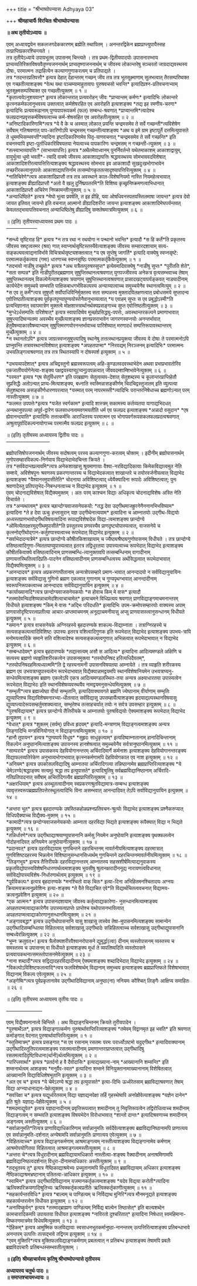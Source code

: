 +++
title = "श्रीभाष्योपन्यासः Adhyaya 03"

+++
**श्रीमहाचार्यैः विरचितः श्रीभाष्योपन्यासः**

**॥ अथ तृतीयोऽध्यायः ॥**

एवम् अध्यायद्वयेन सकलजगदेककारणम् ब्रह्मेति स्थापितम् । अनन्तरद्विकेन ब्रह्मप्राप्त्युपायैस्सह तत्प्राप्तिप्रकारश्चिन्त्यते ।  
तत्र तृतीयेऽध्याये उपायभूतम् उपासनम् चिन्त्यते । तत्र प्रथम-द्वितीयपादयोः उपासनारम्भाय प्राप्यव्यतिरिक्तविषयवैतृप्ण्यजननार्थम् प्राप्यतृष्णाजननार्थम् च जीवस्य लोकान्तरेषु सञ्चरतो जाग्रदाद्यवस्थस्य दोषाः, परमात्मनः तद्राहित्येन कल्याणगुणाकरत्वम् च प्रतिपाद्यते ।  
तत्र \*तदन्तरप्रतिपत्तौ\* इत्यत्र देहात् देहान्तरम् गच्छन् जीव तत्र तत्र भूतसूक्ष्माणाम् सुलभत्वात् तैरसम्परिष्वक्त एव गच्छतीत्याशङ्क्य \*वेत्थ यथा पञ्चम्यामाहुतावापः पुरुषवचसो भवन्ति\* इत्यादिप्रश्न-प्रतिवचनाभ्याम् भूतसूक्ष्मसम्परिष्वक्त एव गच्छतीत्युक्तम् ॥ १ ॥  
\*कृतात्ययेऽनुशयवान्\* इत्यत्र लोकान्तरात् प्रत्यवरोहन् जीवः \*प्राप्यान्तम् कर्मणः\* इत्यादिभिः लोकान्तरे कृत्स्नकर्मफलानुभवस्य उक्तत्वात् कर्मशेषरहित एव अवरोहति इत्याशङ्क्य \*तद्य इह रमणीय-चरणा\* इत्यादिभिः प्रत्यवरूढानाम् पुण्यपापरूपकर्म (फल) सम्बन्ध-श्रवणात् \*प्राप्यान्तमि\*त्यादेश्च फलप्रदानप्रवृत्तकर्मविषयत्वाच्च कर्म-शेषसहित एव अवरोहतीत्युक्तम् ॥ २ ॥  
\*अनिष्टादिकारिणामि\*त्यत्र \*ये वै के च अस्मात् लोकात् प्रयन्ति चन्द्रमसमेव ते सर्वे गच्छन्ती\*त्यविशेषेण सर्वेषाम् गतिश्रवणात् पाप-कारिणोऽपि चन्द्रमसम् गच्छन्तीत्याशङ्क्य \*अथ य इमे ग्राम इष्टापूर्ते दत्तमित्युपासते ते धूममभिसम्भवन्ती\*त्यादिना इष्टादिकारिणामेव पितृ-याणवचनात् \*चन्द्रमसमेव ते सर्वे गच्छन्ति\* इति वचनस्यापि इष्टा-पूर्ताधिकारिविषयतया नेयत्वाच्च पापकारिणः चन्द्रमसम् न गच्छन्ती-त्युक्तम् ॥ ३ ॥  
\*तत्स्वाभाव्यापत्तिः\* (साभाव्यापत्तिः) इत्यत्र \*अथैतमेवाध्वानम् पुनर्निवर्तन्ते यथेतमाकाशम् आकाशाद्वायुम्, वायुर्भूत्वा धूमो भवती\*- त्यादि वाक्ये जीवस्य आकाशाद्यापत्तिः श्रद्धावस्थस्य सोमभाववदविशेषात् आकाशादिशरीरत्वापत्तिरित्याशङ्क्य श्रद्धावस्थस्य सोमभाव इव आकाशादौ सुखदुःखभोगाभावेन तच्छरीरकत्वानुपपत्तेः आकाशाद्यापत्तिर्नाम तत्सम्योगकृततत्सादृश्यापत्तिरित्युक्तम् ॥ ४ ॥  
\*नातिचिरेणे\*त्यत्र आकाशादिप्राप्तौ तत्र तत्र अवस्थाने काल-विशेषनियमो नास्ति नियमहेत्वभावात् इत्याशङ्क्य व्रीह्यादिप्राप्तौ \*अतो वै खलु दुर्निष्प्रपतरमि\*ति विशिष्य कृच्छ्रनिष्क्रमणत्वाभिधानात् आकाशादिप्राप्तौ अचिरेण निष्क्रामन्तीत्युक्तम् ॥ ५ ॥  
\*अन्याधिष्ठिते\* इत्यत्र \*मेघो भूत्वा प्रवर्षति, त इह व्रीहि, यवा ओषधिवनस्पतयस्तिलमाषा जायन्त\* इत्यत्र देवो जायत इतिवत् जायन्ते इति वचनात् आत्मानो व्रीह्यादिशरीरा जायन्त इत्याशङ्क्य आकाशादिमेघपर्यन्तवत् केवलतद्भावापत्तिवचनात् अन्याधिष्ठितेषु व्रीह्यादिषु सम्श्लेषमात्रमित्युक्तम् ॥ ६ ॥

॥ (इति) तृतीयस्याध्यायस्य प्रथमः पादः ॥  
——————

\*सन्ध्ये सृष्टिराह हि\* इत्यत्र \*न तत्र रथा न रथयोगा न पन्थानो भवन्ति\* इत्यादौ \*स हि कर्ते\*ति प्रकृतस्य जीवस्य स्रष्टृत्वस्मर (श्रव) णात् स्वाप्नार्थसृष्टिस्तस्यैवेत्याशङ्क्य जीवस्य सम्सारदशायाम् सत्य-सङ्कल्पवत्वाद्यनाविर्भावे विचित्रार्थसृष्ट्यशक्तत्वात् \*य एष सुप्तेषु जागर्ति\* इत्यादि वाक्येषु स्वप्नसृष्टे: परमात्मकर्तृकत्वाव (गमा) धारणाच्च स्वप्नसृष्ठिः परमात्मकर्तृकैवेत्युक्तम् ॥ १ ॥  
\*तदभावो नाडीषु तच्छ्रुतेः\* इत्यत्र \*अथ यत्रैतत्पुरुषस्सुप्त\* इत्येवमादिवाक्येषु \*नाडीषु सुप्तः\* \*पुरीतति शेते\*, \*सता सम्पन्न\* इति नाडीपुरीतद्ब्रह्मणाम् सुषुप्तिस्थानत्वश्रवणात् युगपज्जीवस्य अनेकत्र वृत्यसम्भवाच्च तेषाम् सुषुप्तिस्थानत्वम् विकल्पेनेत्याशङ्क्य त्रयाणाम् सुषुप्तिस्थानत्वश्रवणात् प्रासादखट्वापर्यङ्कवत् नाड्यादीनाम् कार्यभेदेन समुच्चये सम्भवति पाक्षिकबाधगर्भविकल्पस्य अन्याय्यात्वाच्च समुच्चयेनैव स्थानत्वमित्युम् ॥ २ ॥  
\*स एव तु कर्मे\*त्यत्र सुषुप्तौ सर्वोपाधिविनिर्मुक्तस्य सता सम्पन्नस्य मुक्तादविलक्षणत्वात् प्रबोधसमये सुप्तादन्य एवोत्तिष्ठतीत्याशङ्क्य पूर्वकृतपुण्यापुण्ययोस्तेनैवानुभाव्यत्वात् \*य एवाहम् सुप्तः स एव प्रबुद्धोऽस्मी\*ति प्रत्यभिज्ञानात् स्वापमात्रेण मुक्तत्वे मोक्षशास्त्रार्थानर्थक्यप्रसङ्गाच्च सुप्त एवोत्तिष्ठतीत्युक्तम् ॥ ३ ॥  
\*मुग्धेऽर्धसम्पत्तिः परिशेषात्\* इत्यत्र स्वापादिष्वेव मूर्च्छाप्रसिद्ध्यु-पपत्तेः, अवस्थान्तरकल्पने प्रमाणाभावात् सुषुप्त्यादिष्वन्यतमा अवस्थैव मूर्च्छेत्याशङ्क्य ज्ञानप्रसराभावेन जागरणस्वप्नयोः अनन्तर्भावात् हेतुवैषम्याकारवैषम्याभ्याम् सुषुप्तिमरणयोरनन्तर्भावाच्च पारिशेष्यात् मरणादर्ध सम्पत्तिरूपावस्थान्तरम् मूर्च्छेत्युक्तम् ॥ ४ ॥  
\*न स्थानतोऽपि\* इत्यत्र जाग्रत्स्वप्नसुषुप्त्यादिषु स्थानेषु तत्तत्स्थानप्रयुक्त्या जीवस्य ये दोषाः ते परमात्मनोऽपि प्राप्नुवन्ति तत्रावस्थानाविशेषात् इत्याशङ्क्य \*अपहतपाप्मा\* \*निरवद्यम् निरञ्जनम् इत्यादिभिः\* परमात्मनः उभयलिङ्गत्वश्रवणात् तत्र तत्र स्थितस्यापि न दोषस्पर्श इत्युक्तम् ॥ ५ ॥

\*उभयव्यपदेशात्\* इत्यत्र अचिद्वस्तुनो ब्रह्मस्वरूपत्वम् अहि-कुण्डलवदवस्थाभेदेन अथवा प्रभाप्रभावतोरिव एकजातीययोगेनेत्या-शङ्क्य पक्षद्वयस्याप्यु(प्यनु)पपन्नत्वात् जीववदम्शाम्शिभावेनेत्युक्तम् ॥ ६ ॥  
\*परमत\* इत्यत्र \*एष सेतुर्विधरण\* इति परब्रह्मणः सेतुत्वव्यप-देशात् सेतुशब्दस्य च कूलान्तरप्राप्तिहेतौ सुप्रसिद्धैः अतोऽन्यत् प्राप्य-मित्याशङ्क्य, बध्नाति स्वस्मिन्नासङ्कीर्णम् चिदचिद्वस्तुजातम् इति व्युत्पत्या सेतुशब्दस्य असङ्कीर्णधारणपरत्वात् \*यस्मात् परम् नापरमस्ती\*त्यादिभिः परान्तरनिषेधाच्च ब्रह्मणोऽन्यत् परम् नास्तीत्युक्तम् ॥ ७ ॥  
\*फलमत उपपत्तेः\*इत्यत्र \*यजेत स्वर्गकाम\* इत्यादि शास्त्रम् सकामस्य कर्तव्यतया यागाद्यभिदधत् अन्यथानुपपत्या अपूर्व-द्वारेण फलसाधनत्वमवगमयतीति धर्म एव फलप्रद इत्याशङ्क्य \*अन्नादो वसुदान\* \*एष ह्येवानन्दयाति\* इत्यादिभिः तत्तत्कर्मभिः आराधितस्य परमात्मन एव भोगापवर्गरूपसकलफलप्रदत्वश्रवणात् अश्रुतापूर्वादिकल्पनायोगाच्च परमात्मैव फलप्रद इत्युक्तम् ॥ ८ ॥

॥ (इति) तृतीयस्य अध्यायस्य द्वितीयः पादः ॥  
————————–

ब्रह्मोपासिषोपजननार्थम् जीवस्य सदोषत्वम् परस्य कल्याणगुणा-करत्वम् चोक्तम् । इदीनीम् ब्रह्मोपासनार्थम् गुणोपसम्हारविकल्प-निर्णयाय विद्याभेदाभेदचिन्ता क्रियते ।  
तत्र \*सर्ववेदान्तप्रत्ययमि\*त्यत्र अनेकशाखासु श्रूयमाणायाः वैश्वा-नरविद्यादिकायाः किमेकविद्यात्वमुत नेति सम्शये, अविशेषपुनः श्रवणस्य प्रकरणान्तरस्य च विद्याभेदकत्वात् शाखान्तरे च तयोरवर्जनीयत्वात् विद्याभेद इत्याशङ्क्य \*वैश्वानरमुपासीतेति\* चोदनाया अविशिष्टत्वाद् ध्येयैक्यादिना रूपादेः अविशिष्टत्वात्; पुनः श्रवणादेस्तु प्रतिपत्तृभेद-निबन्धनत्वाच्च न विद्याभेद इत्युक्तम् ॥ १ ॥  
एवम् चोदनाद्यविशेषात् विद्यैक्यमुक्तम् । अतः परम् काश्चन विद्याः अधिकृत्य चोदनाद्यविशेषः अस्ति नेति विचार्यते ।  
तत्र \*अन्यथात्वम्\* इत्यत्र च्छान्दोग्यवाजसनेयकयो: \*तद्ध देवा उद्गीथमाजह्रुरनेनैननानभिभविष्याम\* इत्यादिना \*ते ह देवा ऊचुः हन्तासुरान् यज्ञ उद्गीथेनात्ययाम\* इत्यादिना च आम्नातयोः उद्गीथ-विद्ययोः अध्यस्तप्राणभावोद्गीथविषयत्वादिना रूपाद्यविशेषादेक विद्या-त्वमाशङ्क्य छान्दोग्ये \*ओमित्येतदक्षरमुद्गीथमुपासीते\*ति प्रस्तुतस्य प्रणवस्यैव प्राणदृष्ट्योपास्यत्वात्, वाजसनेये च कृत्स्नोद्गीथोद्गान-कर्तुरुपास्यत्वाच्च रूपभेदात् विद्याभेद इत्युक्तम् ॥ २ ॥  
\*सर्वाभेदादन्यत्रेमे\* इत्यत्र छान्दोग्ये कौषीतकिशाखायाम् च ज्यैष्ठ्यश्रैष्ठ्यगुणोपासनम् विधीयते । तत्र छान्दोग्ये वसिष्ठत्वादिगुणा-न्विततयाप्युपास्यत्वात् इतरत्र तद्विधुरतया उपास्यत्वाच्च रूपभेदात् विद्याभेद इत्याशङ्क्य कौषीतकिवाक्ये वसिष्ठत्वादिनाम् प्राणसम्बन्धि-त्वानुक्तावपि तत्सम्बन्धिनाम् वागादीनाम् प्राणायत्तस्थितित्वादिप्रति-पादनेन वसिष्ठत्वादीनाम् प्राणसम्बन्धित्वस्य अर्थसिद्धत्वात् रूपभेदाभावात् विद्यैक्यमित्युक्तम् ॥ ३ ॥  
\*आनन्दादय\* इत्यत्र अप्रकरणाघीतानाम् अन्यत्रोपसम्हारे प्रमाण-भावात् आनन्दादयो न सर्वविद्यानुयायिनः इत्याशङ्क्य सर्वविद्यासु गुणिनो ब्रह्मण एकत्वात् गुणानाम् च गुण्यपृथग्भावात् आनन्दादीनाम् स्वरूपनिरूपकत्वाच्च आनन्दादयः सर्वविद्यानुयायिन इत्युक्तम् ॥ ४ ॥  
\*कार्याख्यानादि\*त्यत्र छान्दोग्यवाजसनेयकयोः \*स होवाच किम् मे वास\* इत्यादौ \*तस्मादेवन्विदशिष्यन्नाचामेदशित्वाचाचामेत्\* इत्याचमने विधिप्रत्यय श्रवणात् प्राणविद्याङ्गमाचमनान्तरम् विधीयते इत्याशङ्क्य \*किम् मे वासः \*अद्भिः परिदधति\* इत्यादिभिः उपम-क्रमोपसम्हारयोः वाक्यस्य अपाम् प्राणवासोदृष्टिपरत्वप्रतीत्या आचार-प्राप्तमाचमनम् अनूद्याचमनीयासु अप्सु प्राणवासस्त्वानुसन्धानम् विधीयते इत्युक्तम् ॥ ५ ॥  
\*समानः\* इत्यत्र वाचसनेयके अग्निरहस्ये बृहदारण्यके शाकल्य-विद्याम्नाता । तत्राग्निरहस्ये च सत्यसङ्कल्पत्वादिविशिष्टः उपास्यः इतरत्र वशित्वादिगुणक इति रूपभेदात् विद्याभेद इत्याशङ्क्य उपभय-त्रापि मनोमयत्वादिके समाने सति वशित्वादेश्च सत्यसङ्कल्पत्वगुणात् अभिन्नत्वात् रूपभेदाभावात् न विद्याभेद इत्युक्तम् ॥ ६ ॥  
\*सम्बन्धादेवम्\* इत्यत्र बृहदारण्यके \*तद्यत्सत्यम् असौ स आदित्यः\* इत्यादिना आदित्यमण्डले अक्षिणि च सत्यस्य ब्रह्मणो व्याहृतिशरीरकत्वेन उपासनमुक्त्वा \*तस्योपनिषद हरित्यधिदैवतम्\*, \*तस्योपनिषदहमित्यध्यात्ममि\*ति द्वे रहस्यनामनी उपासनविषयतया आम्नायेते । तत्र व्याहृति शरीरकस्य ब्रह्मण एव उभयत्राप्युपास्यत्वेन रूपभेदाभावात् विद्यैक्यान्नामद्वयमपि स्थानविशेषानियमेन उभयत्राप्यनु-सन्धेयमित्याशङ्क्य ब्रह्मणः एकत्वेऽपि एकत्र आदित्यमण्डलस्थित-तया अन्यत्र अक्ष्याधारतया उपास्यत्वेन रूपभेदात् विद्याभेदः इति स्थानविशेषव्यवस्थयैव नामद्वयमनुसन्धेयमित्युक्तम् ॥ ७ ॥  
\*सम्भृती\*त्यत्र ब्रह्मज्येष्ठा वीर्या सम्भृतानि, इत्यादिवाक्यावगते ब्रह्मणि ज्येष्ठानाम् वीर्याणाम् सम्भृतिः द्युव्याप्तिश्च विद्याविशेषमनारभ्या-धीतत्वात् सर्वविद्यासु उपसम्हार्येत्याशङ्क्य हृदयाद्यल्पस्थानविषयासु द्युव्याप्त्यादेरूपसम्हर्तुमशक्यत्वात्, सम्भृतेश्च तत्साहचर्यात् तयोः न सर्वत्र उपसम्हार इत्युक्तम् ॥ ८ ॥  
\*पुरुषविद्यायाम्\* इत्यत्र छान्दोग्ये तैत्तिरीयके च आम्नातयोः पुरुषविद्ययोः ऐक्यमाशङ्क्य रूपभेदात् विद्याभेद इत्युक्तम् ॥ ९ ॥  
\*वेधात्\* इत्यत्र \*शुक्लम् (सर्वम्) प्रविध्य हृदयम्\* इत्यादि-मन्त्राणाम् विद्याङ्गत्वमाशङ्क्य अन्यत्र लिङ्गादिभिः मन्त्रविनियोगात् न विद्याङ्गत्वमित्युक्तम् ॥ १० ॥  
\*हानौ तूपायन\* इत्यत्र \*पुण्यपापे विधूय\* \*सुहृदः साधुकृत्याम्\* इत्यदिष्वाम्नातानाम् हानादिचिन्तानाम् विकल्पेन अनुष्ठानमित्याशङ्क्य उपायनस्य हानशेषत्वात् समुच्चयेनैव सर्वत्रानुष्ठानमित्युक्तम् ॥ ११ ॥  
\*साम्पराये\* इत्यत्र उपासकस्य देहवियोगानन्तरम् अर्चिरादिमार्गे कर्मनाशः इत्याशङ्क्य देहवियोगानन्तरङ्क्य विद्याफलव्यतिरेकेण अनुभाव्यभोगाभावात् कृत्स्नकर्मणामपि देहवियोगकाल एव नाश इत्युक्तम् ॥ १२ ॥  
\*अनियम\* इत्यत्र उपकोसलविद्यादिषु आम्नातया अर्चिरादिगत्या तन्निष्ठानामेव ब्रह्मप्राप्तिरित्याशङ्क्य \*ये चेमेऽरण्ये(श्रद्धाङ्क्य सत्यमु) श्रद्धा तप इत्युपासते\* इत्यादिश्रुतिषु सर्वब्रह्मविद्यानिष्ठानाम् अर्चिरादि-गतिप्रतिपादनात् सर्वेषाम् अचिर्रादिगत्यैव ब्रह्मप्राप्तिरित्युक्तम् ॥ १३ ॥  
\*अक्षरधियाम्\* इत्यत्र अस्थूलत्वादीनाम् स्वप्रकरणश्रुतविद्यामात्र-सम्बन्ध इत्याशङ्क्य व्यावृत्तस्वरूपब्रह्मप्रतिपत्तेरस्थूलत्वादिभिः विना असम्भवात् आनन्दादिवत् तेऽपि सर्वाविद्यानुयायिन इत्युक्तम् ॥ १४ ॥

\*अन्तरा भूत\* इत्यत्र बृहदारण्यके उषस्तिकहोळप्रश्नप्रतिवचन-श्रुत्योः विद्याभेद इत्याशङ्क्य प्रश्नैकरुप्यात् विधिपदैक्याच्च विद्यैक्य-मुक्तम् ॥ १५ ॥  
\*कामादी\*त्यत्र छन्दोग्यवाजसनेयकयोः आम्नाता दहरविद्या भिद्यते इत्याशङ्क्य रूपैक्यात् विद्या न भिद्यते इत्युक्तम् ॥ १६ ॥  
\*तन्निर्धारणे\*त्यत्र उद्गीथाद्याश्रयाण्युपासनानि कर्मसु नियमेन अनुष्ठेयानि इत्याशङ्क्य पृथक्फलत्वेन गोदोहनादिवत् अनियमेन अनुष्ठेयानीत्युक्तम् ॥ १७ ॥  
\*प्रदानवत्\* इत्यत्र दहरविद्यायाम् गुणचिन्तने दहरचिन्तनम् नावर्तनीयमित्याशङ्क्य दहरमात्रात् गुणविशिष्टदहरस्य भिन्नत्वेन विशिष्ठानुसन्धानसिध्यर्थम् गुणचिन्तने दहरचिन्तनमावर्तनीयमित्युक्तम् ॥ १८ ॥  
\*लिङ्गभूय\* इत्यत्र तैत्तिरीयके दहरविद्यानन्तरम् आम्नातस्य सहस्रशीर्षमित्याद्यनुवाकस्य प्रकृतविद्योपास्यविशेषनिधारणार्थत्वमाशङ्क्य भूयसीषु श्रुतानक्षरादीननूद्य नारायणत्वविधानात् सर्वविद्योपास्यविशेष-निर्धारणार्थत्वम् इत्युक्तम् ॥ १९ ॥  
\*पूर्वविकल्पः\* इत्यत्र बृहदारण्यके \*मनश्चितो वाक् चितः\* इत्या-दिना अभिहितमनश्चितादयः अग्नयः क्रियामयक्रत्वनुप्रवेशिनः इत्या-शङ्क्य \*ते वैते विद्याचित एवे\*ति विद्यार्थचितत्ववचनात् विद्यामय-क्रत्वनुप्रवेशिन इत्युक्तम् ॥ २० ॥  
\*एक आत्मनः\* इत्यत्र उपासनदशायाम् जीवस्य कर्तृत्वाद्याकारेणा- नुसन्धानमित्याम्शङ्क्य अपहतपाप्मत्वाद्याकारेणैव उपास्यत्वप्राप्तेः प्राप्तेश्च यथोपासनभावित्वात् अपहतपाप्मत्वाद्याकोरणानुसन्धानमित्युक्तम् ॥ २१ ॥  
\*अङ्गावबद्धा\* इत्यत्र उद्गीथोपासनानि यासु शाखासु तास्वेव तेषा-मुपासनमित्यशङ्क्य सामान्येन उद्गीथादिसम्बन्धितया विहितत्वात् सर्वशाखासु उद्गीथादेः सन्निहितत्वाच्च सर्वशाखासु उद्गीथाद्युपासनानि सम्बध्येरन्नित्युक्तम् ॥ २२ ॥  
\*भूम्नः क्रतुवत्\*! इत्यत्र त्रैलोक्यशरीरवैश्वानरोपासने द्युमूर्द्धा(त्वा) दीनाम् व्यस्तोपासनम् व्यस्तस्य च समस्तस्य च उपासनम् वा विधीयते इत्याशङ्क्य मूर्धा ते व्यपतिष्यदिति व्यस्तोपासने प्रत्यवायकथनात्समस्तोपासनमेवेत्युक्तम् ॥ २३ ॥  
\*नाना शब्दादी\*त्यत्र सद्विद्यादहरविद्यादीनाम् ऐक्यमाशङ्क्य शब्दादिभेदात् विद्याभेद इत्युक्तम् ॥ २४ ॥  
\*विकल्पोऽविशिष्टफलत्वादि\*त्यत्र फलविशेषार्थम् विद्यानाम् समुच्चय इत्याशङ्क्य ब्रह्मप्राप्तिफले विशेषाभावात् विद्यानाम् विकल्प एवेत्युक्तम् ॥ २५ ॥  
\*अङ्गेष्वि\*त्यत्र पूर्वप्रकृतानावेव उद्गीथादिविद्यानाम् अनुष्ठा(ना) ननियमः कौश्चित् लिङ्गैः आक्षिप्य समाहितः ॥ २६ ॥

॥ (इति) तृतीयस्य अध्यायस्य तृतीयः पादः ॥

———————

एवम् विद्यैक्यनानात्वे चिन्तिते । अथ विद्याङ्गचिन्तनम् क्रियते तुरीयपादेन ।  
\*पुरुषार्थेऽत\*, इत्यत्र विद्याङ्गात्कर्मणः पुरुषार्थावाप्तिरित्याशङ्क्य \*तमेवम् विद्वानमृत इह भवति\* इति श्रवणात् कर्माङ्गात् वेदनात् पुरुषार्थावाप्तिरित्युक्तम् ॥ १ ॥  
\*स्तुतिमात्रम्\* इत्यत्र प्रसङ्गात् \*स एव रसानाम् रसतमः परमः परार्ध्योऽष्टमो यदुद्गीथः\* इत्यादिवाक्यानाम् उद्गीथादिस्तुतिपरत्वमाशङ्क्य रसतमत्वादीनाम् प्रमाणान्तराप्राप्तत्वात् उद्गीथादिषु रसतमत्वादिदृष्टिविधाना(र्थानी)र्थत्वमित्युक्तम् ॥ २ ॥  
\*पारिप्लवार्था\* इत्यत्र \*प्रतर्दनो ह वै दैवोदासिः\* इत्याद्यख्याना-नाम् \*आख्यानानि शम्सन्ति\* इति शम्सनार्थत्वम् आशङ्क्य \*मनुर्वैव-स्वत\* इत्यादिना शम्सने विनियुक्तानामाख्यानानाम् विशेषितत्वात् आख्यानानि विद्याविधिशेषभूतानि इत्युक्तम् ॥ ३ ॥  
\*अत एव च\* इत्यत्र \*ये चेमेऽरण्ये श्रद्धा तप इत्युपासते\* इत्या-दिभिः ऊर्ध्वरेतसाम् ब्रह्मविद्याश्रवणात् तेषाम् विद्या अग्न्याधानाद्यन-पेक्षेत्युक्तम् ॥ ४ ॥  
\*सर्वापेक्षा च\* इत्यत्र यद्यूर्ध्वरेतसाम् विद्या यज्ञाद्यनपेक्षा तर्हि गृहस्थेष्वपि अनपेक्षैवेत्याशङ्क्य \*यज्ञेन दानेन\* इति श्रुतेः यज्ञाद्य-पेक्षैवेत्युक्तम् ॥ ५ ॥  
\*शमदमाद्युपेत\* इत्यत्र यज्ञदानादीनाम् प्रवृत्तिरूपत्वात् शमादीनाम् तु निवृत्तिरूपत्वेन तद्विरोधित्वाच्च शमदीनाम् विद्याङ्गत्वम् न सम्भवति इत्याशङ्क्य विषयभेदेन विरोधाभावात् \*शान्तो दान्तः\* इत्यादिश्रवणाच्च शमादीनाम् अङ्गत्वम् अस्तीत्युक्तम् ॥ ६ ॥  
\*सर्वान्नानुमति\*रित्यत्र प्राणाविद्याधिकारिणाम् सर्वान्नानुमतिः सर्वदैवेत्याशङ्क्य ब्रह्मविद्यानिष्ठानामपि प्राणात्यय एव सर्वान्नानुमति-दर्शनात् अन्येषामपि सर्वान्नानुमतिः प्राणात्यय एवेत्युक्तम् ॥ ७ ॥  
\*विहितत्वाच्च\* इत्यत्र विद्याङ्गकर्मणाम् आश्रमाङ्गत्वम् नास्तीत्याशङ्क्य विद्यङ्गानामेव कर्मणाम् आश्रमोपयोगितया विहितत्वात् आश्रमाङ्गत्वमस्तीत्युक्तम् ॥ ८ ॥  
\*अन्तरा चे\*त्यत्र विधुरादीनाम् ब्रह्मविद्यायामधिकारो नास्तीत्या-शङ्क्य रैक्वादीनाम् अनाश्रमिणामपि ब्रह्मविद्यानिष्ठत्वदर्शनात् विधुरा-दीनामप्यधिकारः अस्तीत्युक्तम् ॥ ९ ॥  
\*तद्भूतस्य तु\* इत्यत्र नैष्ठिकाद्याश्रमेभ्यः प्रच्युतानामपि विधुरादिवत् ब्रह्मविद्यायाम् अधिकार इत्याशङ्क्य नैष्ठिकाद्याश्रमभ्रष्टानाम् पतितत्वा-न्नाधिकार इत्युक्तम् ॥ १० ॥  
\*स्वामिन\* इत्यत्र उद्गीथादिविद्यानाम् यजमानकर्तृकत्वमाशङ्क्य \*यदेव विद्यया करोती\*त्यादिना ऋत्विक्परिक्रयणादिश्रुतिभ्यः ऋत्विक्कर्तृकत्वप्रतीतेः ऋत्विक्कर्तृकाणीत्युक्तम् ॥ ११ ॥  
\*सहकार्यन्तरविधिः\* इत्यत्र \*बाल्यम् च पाण्डित्यम् च निर्विद्याथ मुनिरि\*त्यत्र मौनमनूद्यते इत्याशङ्क्य सहकार्यन्तरत्वेन विधीयत इत्युक्तम् ॥ १२ ॥  
\*अनाविष्कुर्वन्\* इत्यत्र \*तस्माद्ब्राह्मणः पाण्डित्यम् निर्विद्य बाल्येन तिष्ठासेत्\* इति बाल्यशब्देन कामचारादिकमपि उपायतया विधीयत इत्याशङ्क्य \*नाविरतो दुश्चरितात्\* इत्यादिना निषेधात् स्वमहिमाना-विष्करणमात्रमेव विधेयमित्युक्तम् ॥ १३ ॥  
\*ऐहिकम्\* इत्यत्र आमुष्मिक फलविद्यायाः स्वसाधनभूतकर्मानुष्ठा-नानन्तरम् उत्पत्तिरित्याशङ्क्य प्रतिबन्धाभावे अनन्तरम् उत्पत्तिः तत्सद्भावे तद्विगम इत्युक्तम् ॥ १४ ॥  
\*एवम् मुक्तिरि\*त्यत्र मुक्तिफलविद्याङ्गकर्मणाम् प्रबलत्वात् न प्रतिबन्ध इत्याशङ्क्य तेषामपि प्रबलैः ब्रह्मविदपचारैः प्रतिबन्धस्सम्भवतीत्युक्तम् ।

**॥ (इति) श्रीमहाचार्यस्य कृतिषु श्रीभाष्योपन्यासे तृतीयस्य**

**अध्यायस्य चतुर्थः पादः ॥**  
**॥ समाप्तश्चायमध्यायः ॥**
